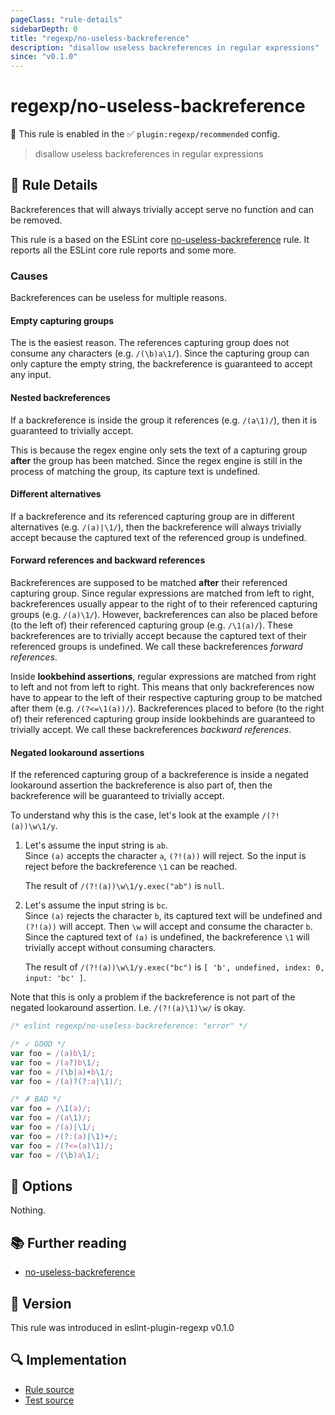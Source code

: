 ```yaml
---
pageClass: "rule-details"
sidebarDepth: 0
title: "regexp/no-useless-backreference"
description: "disallow useless backreferences in regular expressions"
since: "v0.1.0"
---
```

# regexp/no-useless-backreference

💼 This rule is enabled in the ✅ `plugin:regexp/recommended` config.

<!-- end auto-generated rule header -->

> disallow useless backreferences in regular expressions

## :book: Rule Details

Backreferences that will always trivially accept serve no function and can be removed.

This rule is a based on the ESLint core [no-useless-backreference] rule. It reports all the ESLint core rule reports and some more.

### Causes

Backreferences can be useless for multiple reasons.

#### Empty capturing groups

The is the easiest reason. The references capturing group does not consume any characters (e.g. `/(\b)a\1/`). Since the capturing group can only capture the empty string, the backreference is guaranteed to accept any input.

#### Nested backreferences

If a backreference is inside the group it references (e.g. `/(a\1)/`), then it is guaranteed to trivially accept.

This is because the regex engine only sets the text of a capturing group **after** the group has been matched. Since the regex engine is still in the process of matching the group, its capture text is undefined.

#### Different alternatives

If a backreference and its referenced capturing group are in different alternatives (e.g. `/(a)|\1/`), then the backreference will always trivially accept because the captured text of the referenced group is undefined.

#### Forward references and backward references

Backreferences are supposed to be matched **after** their referenced capturing group. Since regular expressions are matched from left to right, backreferences usually appear to the right of to their referenced capturing groups (e.g. `/(a)\1/`). However, backreferences can also be placed before (to the left of) their referenced capturing group (e.g. `/\1(a)/`). These backreferences are to trivially accept because the captured text of their referenced groups is undefined. We call these backreferences _forward references_.

Inside **lookbehind assertions**, regular expressions are matched from right to left and not from left to right. This means that only backreferences now have to appear to the left of their respective capturing group to be matched after them (e.g. `/(?<=\1(a))/`). Backreferences placed to before (to the right of) their referenced capturing group inside lookbehinds are guaranteed to trivially accept. We call these backreferences _backward references_.

#### Negated lookaround assertions

If the referenced capturing group of a backreference is inside a negated lookaround assertion the backreference is also part of, then the backreference will be guaranteed to trivially accept.

To understand why this is the case, let's look at the example `/(?!(a))\w\1/y`.

1. Let's assume the input string is `ab`. <br>
   Since `(a)` accepts the character `a`, `(?!(a))` will reject. So the input is reject before the backreference `\1` can be reached.

   The result of `/(?!(a))\w\1/y.exec("ab")` is `null`.
2. Let's assume the input string is `bc`. <br>
   Since `(a)` rejects the character `b`, its captured text will be undefined and `(?!(a))` will accept. Then `\w` will accept and consume the character `b`. Since the captured text of `(a)` is undefined, the backreference `\1` will trivially accept without consuming characters.

   The result of `/(?!(a))\w\1/y.exec("bc")` is `[ 'b', undefined, index: 0, input: 'bc' ]`.

Note that this is only a problem if the backreference is not part of the negated lookaround assertion. I.e. `/(?!(a)\1)\w/` is okay.

<eslint-code-block>

```js
/* eslint regexp/no-useless-backreference: "error" */

/* ✓ GOOD */
var foo = /(a)b\1/;
var foo = /(a?)b\1/;
var foo = /(\b|a)+b\1/;
var foo = /(a)?(?:a|\1)/;

/* ✗ BAD */
var foo = /\1(a)/;
var foo = /(a\1)/;
var foo = /(a)|\1/;
var foo = /(?:(a)|\1)+/;
var foo = /(?<=(a)\1)/;
var foo = /(\b)a\1/;
```

</eslint-code-block>

## :wrench: Options

Nothing.

## :books: Further reading

- [no-useless-backreference]

[no-useless-backreference]: https://eslint.org/docs/rules/no-useless-backreference

## :rocket: Version

This rule was introduced in eslint-plugin-regexp v0.1.0

## :mag: Implementation

- [Rule source](https://github.com/ota-meshi/eslint-plugin-regexp/blob/master/lib/rules/no-useless-backreference.ts)
- [Test source](https://github.com/ota-meshi/eslint-plugin-regexp/blob/master/tests/lib/rules/no-useless-backreference.ts)
